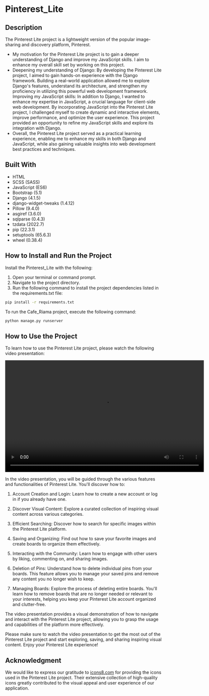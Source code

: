 
# Pinterest_Lite

## Description
The Pinterest Lite project is a lightweight version of the popular image-sharing and discovery platform, Pinterest.

- My motivation for the Pinterest Lite project is to gain a deeper understanding of Django and improve my JavaScript skills. I aim to enhance my overall skill set by working on this project.
- Deepening my understanding of Django: By developing the Pinterest Lite project, I aimed to gain hands-on experience with the Django framework. Building a real-world application allowed me to explore Django's features, understand its architecture, and strengthen my proficiency in utilizing this powerful web development framework. Improving my JavaScript skills: In addition to Django, I wanted to enhance my expertise in JavaScript, a crucial language for client-side web development. By incorporating JavaScript into the Pinterest Lite project, I challenged myself to create dynamic and interactive elements, improve performance, and optimize the user experience. This project provided an opportunity to refine my JavaScript skills and explore its integration with Django. 
- Overall, the Pinterest Lite project served as a practical learning experience, enabling me to enhance my skills in both Django and JavaScript, while also gaining valuable insights into web development best practices and techniques.

## Built With
- HTML
- SCSS (SASS)
- JavaScript (ES6)
- Bootstrap (5.1)
- Django (4.1.5)
- django-widget-tweaks (1.4.12)
- Pillow (9.4.0)
- asgiref (3.6.0)
- sqlparse (0.4.3)
- tzdata (2022.7)
- pip (22.3.1)
- setuptools (65.6.3)
- wheel (0.38.4)

## How to Install and Run the Project

Install the Pinterest_Lite with the following:
1. Open your terminal or command prompt.
2. Navigate to the project directory.
3. Run the following command to install the project dependencies listed in the requirements.txt file:
```bash
pip install -r requirements.txt
```
To run the Cafe_Riama project, execute the following command:
```bash
python manage.py runserver
```
## How to Use the Project
To learn how to use the Pinterest Lite project, please watch the following video presentation:

<!-- The video -->
<video width="640" height="360" controls>
  <source src="./demo/Pinterest_Lite.mp4" type="video/mp4">
  Your browser does not support the video tag.
</video>

In the video presentation, you will be guided through the various features and functionalities of Pinterest Lite. You'll discover how to:

1. Account Creation and Login: Learn how to create a new account or log in if you already have one.

2. Discover Visual Content: Explore a curated collection of inspiring visual content across various categories.

3. Efficient Searching: Discover how to search for specific images within the Pinterest Lite platform.

4. Saving and Organizing: Find out how to save your favorite images and create boards to organize them effectively.

5. Interacting with the Community: Learn how to engage with other users by liking, commenting on, and sharing images.

6. Deletion of Pins: Understand how to delete individual pins from your boards. This feature allows you to manage your saved pins and remove any content you no longer wish to keep.

7. Managing Boards: Explore the process of deleting entire boards. You'll learn how to remove boards that are no longer needed or relevant to your interests, helping you keep your Pinterest Lite account organized and clutter-free.
   
The video presentation provides a visual demonstration of how to navigate and interact with the Pinterest Lite project, allowing you to grasp the usage and capabilities of the platform more effectively.

Please make sure to watch the video presentation to get the most out of the Pinterest Lite project and start exploring, saving, and sharing inspiring visual content. Enjoy your Pinterest Lite experience!

## Acknowledgment
We would like to express our gratitude to [icons8.com](https://icons8.com/)  for providing the icons used in the Pinterest Lite project. Their extensive collection of high-quality icons greatly contributed to the visual appeal and user experience of our application.

